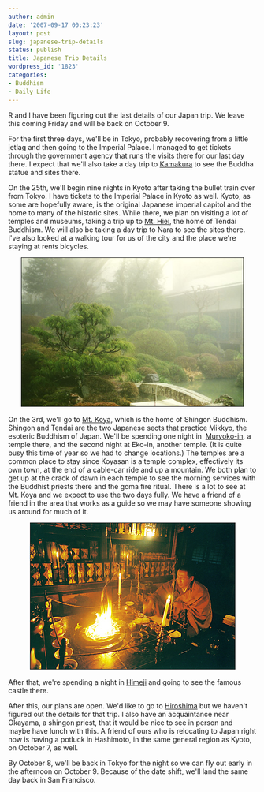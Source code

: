 ```yaml
---
author: admin
date: '2007-09-17 00:23:23'
layout: post
slug: japanese-trip-details
status: publish
title: Japanese Trip Details
wordpress_id: '1823'
categories:
- Buddhism
- Daily Life
---
```

R and I have been figuring out the last details of our Japan trip. We leave this coming Friday and will be back on October 9.



For the first three days, we'll be in Tokyo, probably recovering from a little jetlag and then going to the Imperial Palace. I managed to get tickets through the government agency that runs the visits there for our last day there. I expect that we'll also take a day trip to <a href="http://wikitravel.org/en/Kamakura">Kamakura</a> to see the Buddha statue and sites there.



On the 25th, we'll begin nine nights in Kyoto after taking the bullet train over from Tokyo. I have tickets to the Imperial Palace in Kyoto as well. Kyoto, as some are hopefully aware, is the original Japanese imperial capitol and the home to many of the historic sites. While there, we plan on visiting a lot of temples and museums, taking a trip up to <a href="http://wikitravel.org/en/Mount_Hiei">Mt. Hiei</a>, the home of Tendai Buddhism. We will also be taking a day trip to Nara to see the sites there. I've also looked at a walking tour for us of the city and the place we're staying at rents bicycles.

<p style="text-align: center"><img src="/images/mrk_07_MorgGard.jpg" title="Garden at Muryoko-in" alt="Garden at Muryoko-in" border="1" height="301" hspace="0" vspace="0" width="450" /></p>

On the 3rd, we'll go to <a href="http://wikitravel.org/en/Mount_Koya">Mt. Koya</a>, which is the home of Shingon Buddhism. Shingon and Tendai are the two Japanese sects that practice Mikkyo, the esoteric Buddhism of Japan. We'll be spending one night in  <a href="http://www.muryokoin.org/">Muryoko-in</a>, a temple there, and the second night at Eko-in, another temple. (It is quite busy this time of year so we had to change locations.) The temples are a common place to stay since Koyasan is a temple complex, effectively its own town, at the end of a cable-car ride and up a mountain. We both plan to get up at the crack of dawn in each temple to see the morning services with the Buddhist priests there and the goma fire ritual. There is a lot to see at Mt. Koya and we expect to use the two days fully. We have a friend of a friend in the area that works as a guide so we may have someone showing us around for much of it.

<p style="text-align: center"><img src="/images/mrk_06_goma.jpg" border="1" title="Goma Rite" height="296" hspace="0" vspace="0" width="415" /></p>

After that, we're spending a night in <a href="http://wikitravel.org/en/Himeji">Himeji</a> and going to see the famous castle there.



After this, our plans are open. We'd like to go to <a href="http://wikitravel.org/en/Hiroshima">Hiroshima</a> but we haven't figured out the details for that trip. I also have an acquaintance near Okayama, a shingon priest, that it would be nice to see in person and maybe have lunch with this. A friend of ours who is relocating to Japan right now is having a potluck in Hashimoto, in the same general region as Kyoto, on October 7, as well.



By October 8, we'll be back in Tokyo for the night so we can fly out early in the afternoon on October 9. Because of the date shift, we'll land the same day back in San Francisco.
